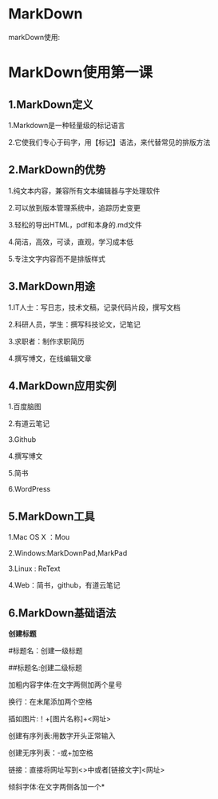 # MarkDown
markDown使用:



# MarkDown使用第一课
## 1.MarkDown定义
1.Markdown是一种轻量级的标记语言 

2.它使我们专心于码字，用【标记】语法，来代替常见的排版方法
## 2.MarkDown的优势
1.纯文本内容，兼容所有文本编辑器与字处理软件 

2.可以放到版本管理系统中，追踪历史变更 

3.轻松的导出HTML，pdf和本身的.md文件 

4.简洁，高效，可读，直观，学习成本低 

5.专注文字内容而不是排版样式 
## 3.MarkDown用途
1.IT人士：写日志，技术文稿，记录代码片段，撰写文档 

2.科研人员，学生：撰写科技论文，记笔记 

3.求职者：制作求职简历 

4.撰写博文，在线编辑文章
## 4.MarkDown应用实例
1.百度脑图 

2.有道云笔记 

3.Github 

4.撰写博文 

5.简书 

6.WordPress
## 5.MarkDown工具
1.Mac OS X ：Mou 

2.Windows:MarkDownPad,MarkPad 

3.Linux : ReText 

4.Web：简书，github，有道云笔记

## 6.MarkDown基础语法
 
 **创建标题** 
 
 #标题名：创建一级标题 
 
 ##标题名:创建二级标题 
 
  加粗内容字体:在文字两侧加两个星号 
 
 换行：在末尾添加两个空格 
 
 插如图片:！+[图片名称]+<网址>
 
 创建有序列表:用数字开头正常输入 
 
 创建无序列表：-或+加空格 
 
 链接：直接将网址写到<>中或者[链接文字]<网址> 
 
 倾斜字体:在文字两侧各加一个*
 

